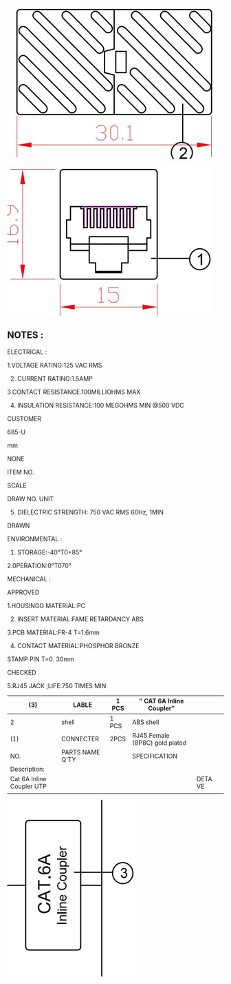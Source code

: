 ![](_page_0_Figure_0.jpeg)

![](_page_0_Figure_1.jpeg)

## NOTES :

ELECTRICAL :

1.VOLTAGE RATING:125 VAC RMS

2. CURRENT RATING:1.5AMP

3.CONTACT RESISTANCE.100MILLIOHMS MAX

4. INSULATION RESISTANCE:100 MEGOHMS MIN @500 VDC

CUSTOMER

685-U

mm

NONE

ITEM NO.

SCALE

DRAW NO. UNIT

5. DIELECTRIC STRENGTH: 750 VAC RMS 60Hz, 1MIN

DRAWN

ENVIRONMENTAL :

1. STORAGE:-40°T0+85°

2.0PERATION:0°T070°

MECHANICAL :

APPROVED

1.HOUSINGG MATERIAL:PC

2. INSERT MATERIAL:FAME RETARDANCY ABS

3.PCB MATERIAL:FR-4 T=1.6mm

4. CONTACT MATERIAL:PHOSPHOR BRONZE

STAMP PIN T=0. 30mm

CHECKED

5.RJ45 JACK ;LIFE:750 TIMES MIN

| (3)                       | LABLE             | 1 PCS | " CAT 6A Inline Coupler"       |         |  |
|---------------------------|-------------------|-------|--------------------------------|---------|--|
| 2                         | shell             | 1 PCS | ABS shell                      |         |  |
| (1)                       | CONNECTER         | 2PCS  | RJ45 Female (8P8C) gold plated |         |  |
| NO.                       | PARTS NAME   Q'TY |       | SPECIFICATION                  |         |  |
| Description:              |                   |       |                                |         |  |
| Cat 6A Inline Coupler UTP |                   |       |                                | DETA VE |  |
|                           |                   |       |                                |         |  |

![](_page_0_Figure_20.jpeg)